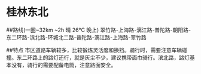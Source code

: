 # 桂林东北

##路线(一圈~32km ~2h 晴 26°C 晚上)
翠竹路-上海路-漓江路-普陀路-朝阳路-东二环路-滨北路-环城北二路-普陀路-漓江路-上海路-翠竹路

##特点
市区道路车辆较多，比较锻炼灵活度和换挡。骑行时，需要注意车辆碰撞。东二环路上的路灯还行，就是灰尘不少，建议携带面巾骑行。滨北路，路灯基本没有，骑行的需要配备电筒，注意路面安全。
